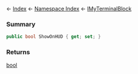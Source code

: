 ← [Index](Api-Index) ← [Namespace Index](Namespace-Index) ← [IMyTerminalBlock](Sandbox.ModAPI.Ingame.IMyTerminalBlock)

### Summary

```csharp
public bool ShowOnHUD { get; set; }
```

### Returns

[bool](https://docs.microsoft.com/en-us/dotnet/api/System.Boolean?view=netframework-4.6)

